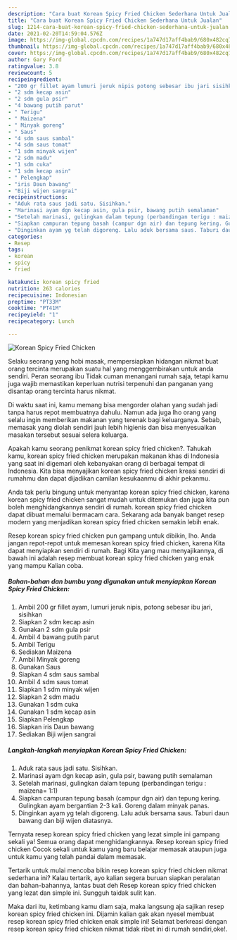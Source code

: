 ```yaml
---
description: "Cara buat Korean Spicy Fried Chicken Sederhana Untuk Jualan"
title: "Cara buat Korean Spicy Fried Chicken Sederhana Untuk Jualan"
slug: 1214-cara-buat-korean-spicy-fried-chicken-sederhana-untuk-jualan
date: 2021-02-20T14:59:04.576Z
image: https://img-global.cpcdn.com/recipes/1a747d17aff4bab9/680x482cq70/korean-spicy-fried-chicken-foto-resep-utama.jpg
thumbnail: https://img-global.cpcdn.com/recipes/1a747d17aff4bab9/680x482cq70/korean-spicy-fried-chicken-foto-resep-utama.jpg
cover: https://img-global.cpcdn.com/recipes/1a747d17aff4bab9/680x482cq70/korean-spicy-fried-chicken-foto-resep-utama.jpg
author: Gary Ford
ratingvalue: 3.8
reviewcount: 5
recipeingredient:
- "200 gr fillet ayam lumuri jeruk nipis potong sebesar ibu jari sisihkan"
- "2 sdm kecap asin"
- "2 sdm gula psir"
- "4 bawang putih parut"
- " Terigu"
- " Maizena"
- " Minyak goreng"
- " Saus"
- "4 sdm saus sambal"
- "4 sdm saus tomat"
- "1 sdm minyak wijen"
- "2 sdm madu"
- "1 sdm cuka"
- "1 sdm kecap asin"
- " Pelengkap"
- "iris Daun bawang"
- "Biji wijen sangrai"
recipeinstructions:
- "Aduk rata saus jadi satu. Sisihkan."
- "Marinasi ayam dgn kecap asin, gula psir, bawang putih semalaman"
- "Setelah marinasi, gulingkan dalam tepung (perbandingan terigu : maizena= 1:1)"
- "Siapkan campuran tepung basah (campur dgn air) dan tepung kering. Gulingkan ayam bergantian 2-3 kali. Goreng dalam minyak panas."
- "Dinginkan ayam yg telah digoreng. Lalu aduk bersama saus. Taburi daun bawang dan biji wijen diatasnya."
categories:
- Resep
tags:
- korean
- spicy
- fried

katakunci: korean spicy fried 
nutrition: 263 calories
recipecuisine: Indonesian
preptime: "PT33M"
cooktime: "PT41M"
recipeyield: "1"
recipecategory: Lunch

---
```



![Korean Spicy Fried Chicken](https://img-global.cpcdn.com/recipes/1a747d17aff4bab9/680x482cq70/korean-spicy-fried-chicken-foto-resep-utama.jpg)

Selaku seorang yang hobi masak, mempersiapkan hidangan nikmat buat orang tercinta merupakan suatu hal yang menggembirakan untuk anda sendiri. Peran seorang ibu Tidak cuman menangani rumah saja, tetapi kamu juga wajib memastikan keperluan nutrisi terpenuhi dan panganan yang disantap orang tercinta harus nikmat.

Di waktu  saat ini, kamu memang bisa mengorder olahan yang sudah jadi tanpa harus repot membuatnya dahulu. Namun ada juga lho orang yang selalu ingin memberikan makanan yang terenak bagi keluarganya. Sebab, memasak yang diolah sendiri jauh lebih higienis dan bisa menyesuaikan masakan tersebut sesuai selera keluarga. 



Apakah kamu seorang penikmat korean spicy fried chicken?. Tahukah kamu, korean spicy fried chicken merupakan makanan khas di Indonesia yang saat ini digemari oleh kebanyakan orang di berbagai tempat di Indonesia. Kita bisa menyajikan korean spicy fried chicken kreasi sendiri di rumahmu dan dapat dijadikan camilan kesukaanmu di akhir pekanmu.

Anda tak perlu bingung untuk menyantap korean spicy fried chicken, karena korean spicy fried chicken sangat mudah untuk ditemukan dan juga kita pun boleh menghidangkannya sendiri di rumah. korean spicy fried chicken dapat dibuat memalui bermacam cara. Sekarang ada banyak banget resep modern yang menjadikan korean spicy fried chicken semakin lebih enak.

Resep korean spicy fried chicken pun gampang untuk dibikin, lho. Anda jangan repot-repot untuk memesan korean spicy fried chicken, karena Kita dapat menyiapkan sendiri di rumah. Bagi Kita yang mau menyajikannya, di bawah ini adalah resep membuat korean spicy fried chicken yang enak yang mampu Kalian coba.

<!--inarticleads1-->

##### Bahan-bahan dan bumbu yang digunakan untuk menyiapkan Korean Spicy Fried Chicken:

1. Ambil 200 gr fillet ayam, lumuri jeruk nipis, potong sebesar ibu jari, sisihkan
1. Siapkan 2 sdm kecap asin
1. Gunakan 2 sdm gula psir
1. Ambil 4 bawang putih parut
1. Ambil  Terigu
1. Sediakan  Maizena
1. Ambil  Minyak goreng
1. Gunakan  Saus
1. Siapkan 4 sdm saus sambal
1. Ambil 4 sdm saus tomat
1. Siapkan 1 sdm minyak wijen
1. Siapkan 2 sdm madu
1. Gunakan 1 sdm cuka
1. Gunakan 1 sdm kecap asin
1. Siapkan  Pelengkap
1. Siapkan iris Daun bawang
1. Sediakan Biji wijen sangrai




<!--inarticleads2-->

##### Langkah-langkah menyiapkan Korean Spicy Fried Chicken:

1. Aduk rata saus jadi satu. Sisihkan.
1. Marinasi ayam dgn kecap asin, gula psir, bawang putih semalaman
1. Setelah marinasi, gulingkan dalam tepung (perbandingan terigu : maizena= 1:1)
1. Siapkan campuran tepung basah (campur dgn air) dan tepung kering. Gulingkan ayam bergantian 2-3 kali. Goreng dalam minyak panas.
1. Dinginkan ayam yg telah digoreng. Lalu aduk bersama saus. Taburi daun bawang dan biji wijen diatasnya.




Ternyata resep korean spicy fried chicken yang lezat simple ini gampang sekali ya! Semua orang dapat menghidangkannya. Resep korean spicy fried chicken Cocok sekali untuk kamu yang baru belajar memasak ataupun juga untuk kamu yang telah pandai dalam memasak.

Tertarik untuk mulai mencoba bikin resep korean spicy fried chicken nikmat sederhana ini? Kalau tertarik, ayo kalian segera buruan siapkan peralatan dan bahan-bahannya, lantas buat deh Resep korean spicy fried chicken yang lezat dan simple ini. Sungguh taidak sulit kan. 

Maka dari itu, ketimbang kamu diam saja, maka langsung aja sajikan resep korean spicy fried chicken ini. Dijamin kalian gak akan nyesel membuat resep korean spicy fried chicken enak simple ini! Selamat berkreasi dengan resep korean spicy fried chicken nikmat tidak ribet ini di rumah sendiri,oke!.

